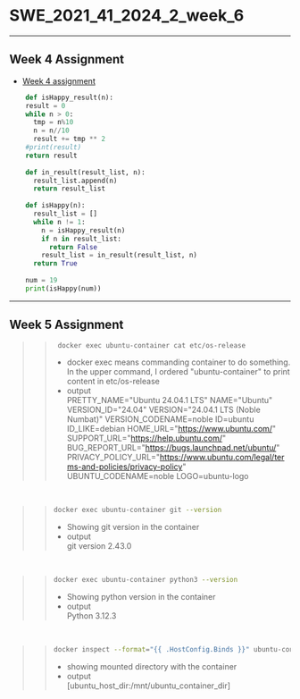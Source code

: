 # SWE_2021_41_2024_2_week_6
---
## Week 4 Assignment
* [Week 4 assignment](https://github.com/wholetomato/SWE_2021_41_2024_02_week_4)
```python
    def isHappy_result(n):
    result = 0
    while n > 0:
      tmp = n%10
      n = n//10
      result += tmp ** 2
    #print(result)
    return result
  
    def in_result(result_list, n):
      result_list.append(n)
      return result_list
    
    def isHappy(n):
      result_list = []
      while n != 1:
        n = isHappy_result(n)
        if n in result_list:
          return False
        result_list = in_result(result_list, n)
      return True
    
    num = 19
    print(isHappy(num))
```



---
## Week 5 Assignment

>
>> ```bash
>>  docker exec ubuntu-container cat etc/os-release
>> ```
>> * docker exec <my container> means commanding container to do something. In the upper command, I ordered "ubuntu-container" to print content in etc/os-release
>> * output <br>
PRETTY_NAME="Ubuntu 24.04.1 LTS"
NAME="Ubuntu"
VERSION_ID="24.04"
VERSION="24.04.1 LTS (Noble Numbat)"
VERSION_CODENAME=noble
ID=ubuntu
ID_LIKE=debian
HOME_URL="https://www.ubuntu.com/"
SUPPORT_URL="https://help.ubuntu.com/"
BUG_REPORT_URL="https://bugs.launchpad.net/ubuntu/"
PRIVACY_POLICY_URL="https://www.ubuntu.com/legal/terms-and-policies/privacy-policy"
UBUNTU_CODENAME=noble
LOGO=ubuntu-logo
<br>

>
>> ```bash
>> docker exec ubuntu-container git --version
>> ```
>> * Showing git version in the container
>> * output <br>
git version 2.43.0
<br>

>
>> ```bash
>> docker exec ubuntu-container python3 --version
>> ```
>> * Showing python version in the container
>> * output <br>
Python 3.12.3
<br>

>
>> ```bash
>> docker inspect --format="{{ .HostConfig.Binds }}" ubuntu-container
>> ```
>> * showing mounted directory with the container
>> * output <br>
[ubuntu_host_dir:/mnt/ubuntu_container_dir]
<br>

